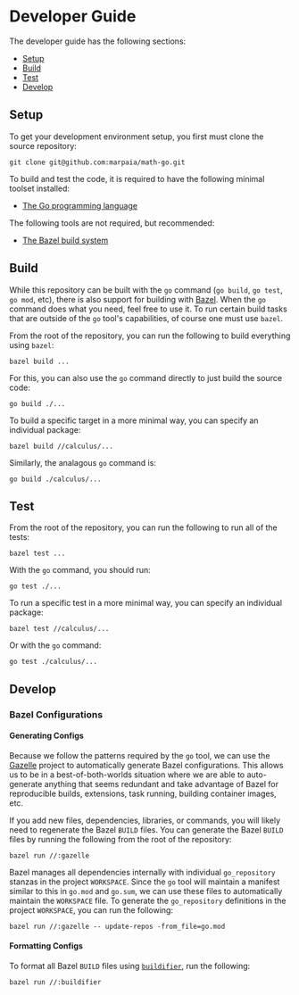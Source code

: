 # Developer Guide

The developer guide has the following sections:

- [Setup](#setup)
- [Build](#build)
- [Test](#test)
- [Develop](#develop)

## Setup

To get your development environment setup, you first must clone the source repository:

```
git clone git@github.com:marpaia/math-go.git
```

To build and test the code, it is required to have the following minimal toolset installed:

- [The Go programming language](https://golang.org/dl/)

The following tools are not required, but recommended:

- [The Bazel build system](https://docs.bazel.build/versions/master/install.html)

## Build

While this repository can be built with the `go` command (`go build`, `go test`, `go mod`, etc), there is also support for building with [Bazel](https://www.bazel.build/). When the `go` command does what you need, feel free to use it. To run certain build tasks that are outside of the `go` tool's capabilities, of course one must use `bazel`.

From the root of the repository, you can run the following to build everything using `bazel`:

```
bazel build ...
```

For this, you can also use the `go` command directly to just build the source code:

```
go build ./...
```

To build a specific target in a more minimal way, you can specify an individual package:

```
bazel build //calculus/...
```

Similarly, the analagous `go` command is:

```
go build ./calculus/...
```

## Test

From the root of the repository, you can run the following to run all of the tests:

```
bazel test ...
```

With the `go` command, you should run:

```
go test ./...
```

To run a specific test in a more minimal way, you can specify an individual package:

```
bazel test //calculus/...
```

Or with the `go` command:

```
go test ./calculus/...
```

## Develop

### Bazel Configurations

#### Generating Configs

Because we follow the patterns required by the `go` tool, we can use the [Gazelle](https://github.com/bazelbuild/bazel-gazelle) project to automatically generate Bazel configurations. This allows us to be in a best-of-both-worlds situation where we are able to auto-generate anything that seems redundant and take advantage of Bazel for reproducible builds, extensions, task running, building container images, etc.

If you add new files, dependencies, libraries, or commands, you will likely need to regenerate the Bazel `BUILD` files. You can generate the Bazel `BUILD` files by running the following from the root of the repository:

```
bazel run //:gazelle
```

Bazel manages all dependencies internally with individual `go_repository` stanzas in the project `WORKSPACE`. Since the `go` tool will maintain a manifest similar to this in `go.mod` and `go.sum`, we can use these files to automatically maintain the `WORKSPACE` file. To generate the `go_repository` definitions in the project `WORKSPACE`, you can run the following:

```
bazel run //:gazelle -- update-repos -from_file=go.mod
```

#### Formatting Configs

To format all Bazel `BUILD` files using [`buildifier`](https://github.com/bazelbuild/buildtools/tree/master/buildifier), run the following:

```
bazel run //:buildifier
```
